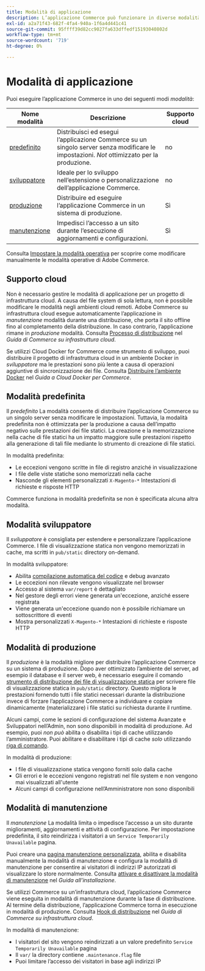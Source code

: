 ```yaml
---
title: Modalità di applicazione
description: L’applicazione Commerce può funzionare in diverse modalità in base alle tue esigenze. Visualizzare un elenco dettagliato delle modalità di applicazione disponibili.
exl-id: a2a71f43-682f-4fa4-940a-1f6a4d441c41
source-git-commit: 95ffff39d82cc9027fa633dffedf15193040802d
workflow-type: tm+mt
source-wordcount: '719'
ht-degree: 0%

---
```


# Modalità di applicazione

Puoi eseguire l’applicazione Commerce in uno dei seguenti modi _modalità_:

| Nome modalità | Descrizione | Supporto cloud |
| ------------------------ | ------------------- | ------------- |
| [predefinito](#default-mode) | Distribuisci ed esegui l’applicazione Commerce su un singolo server senza modificare le impostazioni. _Not_ ottimizzato per la produzione. | no |
| [sviluppatore](#developer-mode) | Ideale per lo sviluppo nell’estensione o personalizzazione dell’applicazione Commerce. | no |
| [produzione](#production-mode) | Distribuire ed eseguire l’applicazione Commerce in un sistema di produzione. | Sì |
| [manutenzione](#maintenance-mode) | Impedisci l’accesso a un sito durante l’esecuzione di aggiornamenti e configurazioni. | Sì |

Consulta [Impostare la modalità operativa](../cli/set-mode.md) per scoprire come modificare manualmente le modalità operative di Adobe Commerce.

## Supporto cloud

Non è necessario gestire le modalità di applicazione per un progetto di infrastruttura cloud. A causa del file system di sola lettura, non è possibile modificare le modalità negli ambienti cloud remoti. Adobe Commerce su infrastruttura cloud esegue automaticamente l’applicazione in _manutenzione_ modalità durante una distribuzione, che porta il sito offline fino al completamento della distribuzione. In caso contrario, l’applicazione rimane in _produzione_ modalità. Consulta [Processo di distribuzione](https://experienceleague.adobe.com/docs/commerce-cloud-service/user-guide/develop/deploy/process.html#deploy-phase) nel _Guida di Commerce su infrastruttura cloud_.

Se utilizzi Cloud Docker for Commerce come strumento di sviluppo, puoi distribuire il progetto di infrastruttura cloud in un ambiente Docker in _sviluppatore_ ma le prestazioni sono più lente a causa di operazioni aggiuntive di sincronizzazione dei file. Consulta [Distribuire l’ambiente Docker](https://developer.adobe.com/commerce/cloud-tools/docker/deploy/#launch-mode) nel _Guida a Cloud Docker per Commerce_.

## Modalità predefinita

Il _predefinito_ La modalità consente di distribuire l’applicazione Commerce su un singolo server senza modificare le impostazioni. Tuttavia, la modalità predefinita non è ottimizzata per la produzione a causa dell’impatto negativo sulle prestazioni dei file statici. La creazione e la memorizzazione nella cache di file statici ha un impatto maggiore sulle prestazioni rispetto alla generazione di tali file mediante lo strumento di creazione di file statici.

In modalità predefinita:

- Le eccezioni vengono scritte in file di registro anziché in visualizzazione
- I file delle viste statiche sono memorizzati nella cache
- Nasconde gli elementi personalizzati `X-Magento-*` Intestazioni di richieste e risposte HTTP

Commerce funziona in modalità predefinita se non è specificata alcuna altra modalità.

## Modalità sviluppatore

Il _sviluppatore_ è consigliata per estendere e personalizzare l’applicazione Commerce. I file di visualizzazione statica non vengono memorizzati in cache, ma scritti in `pub/static` directory on-demand.

In modalità sviluppatore:

- Abilita [compilazione automatica del codice](../cli/code-compiler.md) e debug avanzato
- Le eccezioni non rilevate vengono visualizzate nel browser
- Accesso al sistema `var/report` è dettagliato
- Nel gestore degli errori viene generata un&#39;eccezione, anziché essere registrata
- Viene generata un&#39;eccezione quando non è possibile richiamare un sottoscrittore di eventi
- Mostra personalizzati `X-Magento-*` Intestazioni di richieste e risposte HTTP

## Modalità di produzione

Il _produzione_ è la modalità migliore per distribuire l’applicazione Commerce su un sistema di produzione. Dopo aver ottimizzato l’ambiente del server, ad esempio il database e il server web, è necessario eseguire il comando [strumento di distribuzione dei file di visualizzazione statica](../cli/static-view-file-deployment.md) per scrivere file di visualizzazione statica in `pub/static` directory. Questo migliora le prestazioni fornendo tutti i file statici necessari durante la distribuzione invece di forzare l’applicazione Commerce a individuare e copiare dinamicamente (materializzare) i file statici su richiesta durante il runtime.

Alcuni campi, come le sezioni di configurazione del sistema Avanzate e Sviluppatori nell’Admin, non sono disponibili in modalità di produzione. Ad esempio, puoi _non può_ abilita o disabilita i tipi di cache utilizzando l’amministratore. Puoi abilitare e disabilitare i tipi di cache _solo_ utilizzando [riga di comando](../cli/manage-cache.md#config-cli-subcommands-cache-en).

In modalità di produzione:

- I file di visualizzazione statica vengono forniti solo dalla cache
- Gli errori e le eccezioni vengono registrati nel file system e non vengono mai visualizzati all&#39;utente
- Alcuni campi di configurazione nell’Amministratore non sono disponibili

## Modalità di manutenzione

Il _manutenzione_ La modalità limita o impedisce l’accesso a un sito durante miglioramenti, aggiornamenti e attività di configurazione. Per impostazione predefinita, il sito reindirizza i visitatori a un `Service Temporarily Unavailable` pagina.

Puoi creare una [pagina manutenzione personalizzata](../../upgrade/troubleshooting/maintenance-mode-options.md), abilita e disabilita manualmente la modalità di manutenzione e configura la modalità di manutenzione per consentire ai visitatori di indirizzi IP autorizzati di visualizzare lo store normalmente. Consulta [attivare e disattivare la modalità di manutenzione](../../installation/tutorials/maintenance-mode.md) nel _Guida all’installazione_.

Se utilizzi Commerce su un’infrastruttura cloud, l’applicazione Commerce viene eseguita in modalità di manutenzione durante la fase di distribuzione. Al termine della distribuzione, l’applicazione Commerce torna in esecuzione in modalità di produzione. Consulta [Hook di distribuzione](https://experienceleague.adobe.com/docs/commerce-cloud-service/user-guide/develop/deploy/best-practices.html#phase-5%3A-deployment-hooks) nel _Guida di Commerce su infrastruttura cloud_.

In modalità di manutenzione:

- I visitatori del sito vengono reindirizzati a un valore predefinito `Service Temporarily Unavailable` pagina
- Il `var/` la directory contiene `.maintenance.flag` file
- Puoi limitare l’accesso dei visitatori in base agli indirizzi IP
